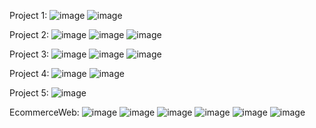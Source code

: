 Project 1:
![image](https://github.com/benzaminbikash/reactwithtailwind/assets/100546656/c77c3b7c-cf03-4c80-a9aa-4f5345b0e2db)
![image](https://github.com/benzaminbikash/reactwithtailwind/assets/100546656/6bd7b9d8-20d2-4341-b74f-73cd36ca4085)

Project 2:
![image](https://github.com/benzaminbikash/reactwithtailwind/assets/100546656/046ac271-40e5-4ac9-be01-7e979e0660ac)
![image](https://github.com/benzaminbikash/reactwithtailwind/assets/100546656/4e8d749f-2947-461a-ae8b-672d9f00c74a)
![image](https://github.com/benzaminbikash/reactwithtailwind/assets/100546656/3a786b84-9cd1-4d75-9c38-abef2e0784f9)

Project 3:
![image](https://github.com/benzaminbikash/reactwithtailwind/assets/100546656/f1e2228e-25aa-4708-9b5b-029e49c48c40)
![image](https://github.com/benzaminbikash/reactwithtailwind/assets/100546656/e27eab69-07ef-4b90-8d8a-274b620fc053)
![image](https://github.com/benzaminbikash/reactwithtailwind/assets/100546656/ab4c0b04-4571-49af-a4ec-3102ea06487a)

Project 4:
![image](https://github.com/benzaminbikash/reactwithtailwind/assets/100546656/d180239b-0ea7-476c-8e7b-371c90606db0)
![image](https://github.com/benzaminbikash/reactwithtailwind/assets/100546656/6bc8833d-c527-4ad6-bc56-c61be41052b7)

Project 5:
![image](https://github.com/benzaminbikash/reactwithtailwind/assets/100546656/09d3ca65-e8a0-4723-927c-e61bc33dffd6)



EcommerceWeb:
![image](https://github.com/benzaminbikash/reactwithtailwind/assets/100546656/b742d658-9527-4b41-875a-7760e16c58e6)
![image](https://github.com/benzaminbikash/reactwithtailwind/assets/100546656/d5630fb4-1108-4e4a-90e6-0408dcdac52e)
![image](https://github.com/benzaminbikash/reactwithtailwind/assets/100546656/0a77d461-c4ca-4327-86e1-5f556f42bbb5)
![image](https://github.com/benzaminbikash/reactwithtailwind/assets/100546656/25fe82a9-9a16-4d4e-a0d8-4716435778e0)
![image](https://github.com/benzaminbikash/reactwithtailwind/assets/100546656/9c905e06-ab95-4d13-b0dc-41bbd409069b)
![image](https://github.com/benzaminbikash/reactwithtailwind/assets/100546656/f88d3a12-592c-410e-98ec-9277f81137e9)




